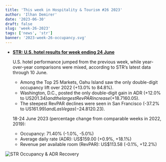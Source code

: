```yaml
---
title: 'This week in Hospitality & Tourism #26 2023'
author: 'Ilhan Demirer'
date: '2023-06-30'
draft: false
slug: 'week-26-2023'
tags: ['news', 'str']
banner: '2023-week-26-occupancy.svg'
---
```


- **[STR: U.S. hotel results for week ending 24 June](https://str.com/press-release/str-us-hotel-results-week-ending-24-june)**

  U.S. hotel performance jumped from the previous week, while year-over-year comparisons were mixed, according to STR‘s latest data through 10 June.

  - Among the Top 25 Markets, Oahu Island saw the only double-digit occupancy lift over 2022 (+13.0% to 84.8%).
  - Washington, D.C., posted the only double-digit gain in ADR (+12.0% to US$201.34) and the largest RevPAR increase (+18.7% to US$160.05).
  - The steepest RevPAR declines were seen in San Francisco (-37.2% to US$161.99) and Las Vegas (-24.8% to US$120.23).

  18-24 June 2023 (percentage change from comparable weeks in 2022, 2019):

  - Occupancy: 71.40% (-1.0%, -5.0%)
  - Average daily rate (ADR): US$159.00 (+0.9%, +18.1%)
  - Revenue per available room (RevPAR): US$113.58 (-0.1%, +12.2%)

![STR Occupancy & ADR Recovery](/images/blogimages/2023-week-26-occupancy.svg)
